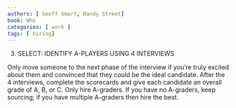 ```yaml
---
authors: [ Geoff Smart, Randy Street]
book: Who
categories: [ work ]
tags: [ hiring]
---
```

3. SELECT: IDENTIFY A-PLAYERS USING 4 INTERVIEWS

Only move someone to the next phase of the interview if you’re truly excited about them and convinced that they could be the ideal candidate. After the 4 interviews, complete the scorecards and give each candidate an overall grade of A, B, or C. Only hire A-graders. If you have no A-graders, keep sourcing; if you have multiple A-graders then hire the best.

